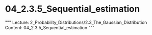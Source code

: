 # 04_2.3.5_Sequential_estimation

"""
Lecture: 2_Probability_Distributions/2.3_The_Gaussian_Distribution
Content: 04_2.3.5_Sequential_estimation
"""

